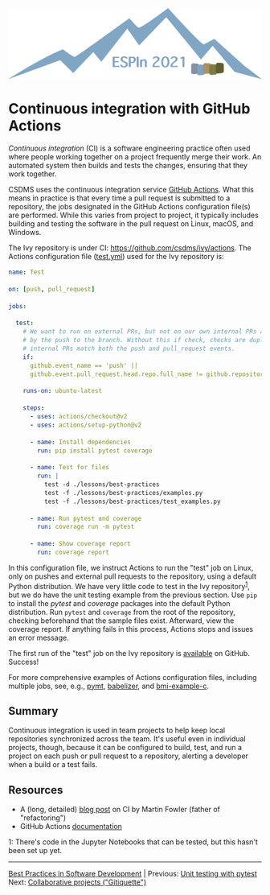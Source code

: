 ![Ivy logo](https://raw.githubusercontent.com/csdms/ivy/main/media/logo.png)

# Continuous integration with GitHub Actions

*Continuous integration* (CI) is a software engineering practice often used
where people working together on a project frequently merge their work.
An automated system then builds and tests the changes,
ensuring that they work together.

CSDMS uses the continuous integration service [GitHub Actions](https://docs.github.com/en/actions).
What this means in practice is that 
every time a pull request is submitted to a repository,
the jobs designated in the GitHub Actions configuration file(s) are performed.
While this varies from project to project,
it typically includes building and testing the software in the pull request
on Linux, macOS, and Windows.

The Ivy repository is under CI: https://github.com/csdms/ivy/actions.
The Actions configuration file ([test.yml](../../.github/workflows/test.yml))
used for the Ivy repository is:
```yaml
name: Test

on: [push, pull_request]

jobs:

  test:
    # We want to run on external PRs, but not on our own internal PRs as they'll be run
    # by the push to the branch. Without this if check, checks are duplicated since
    # internal PRs match both the push and pull_request events.
    if:
      github.event_name == 'push' ||
      github.event.pull_request.head.repo.full_name != github.repository

    runs-on: ubuntu-latest

    steps:
      - uses: actions/checkout@v2
      - uses: actions/setup-python@v2

      - name: Install dependencies
        run: pip install pytest coverage

      - name: Test for files
        run: |
          test -d ./lessons/best-practices
          test -f ./lessons/best-practices/examples.py
          test -f ./lessons/best-practices/test_examples.py

      - name: Run pytest and coverage
        run: coverage run -m pytest

      - name: Show coverage report
        run: coverage report
```
In this configuration file,
we instruct Actions to run the "test" job on Linux,
only on pushes and external pull requests to the repository,
using a default Python distribution.
We have very little code to test in the Ivy repository<sup>[1](#ci-fn1)</sup>,
but we do have the unit testing example from the previous section.
Use `pip` to install the *pytest* and *coverage* packages
into the default Python distribution.
Run `pytest` and `coverage` from the root of the repository,
checking beforehand that the sample files exist.
Afterward,
view the coverage report.
If anything fails in this process,
Actions stops and issues an error message.

The first run of the "test" job on the Ivy repository
is [available](https://github.com/csdms/ivy/runs/2558250304?check_suite_focus=true)
on GitHub.
Success!

For more comprehensive examples of Actions configuration files,
including multiple jobs,
see, e.g., [pymt](https://github.com/csdms/pymt/tree/master/.github/workflows),
[babelizer](https://github.com/csdms/babelizer/tree/develop/.github/workflows), and
[bmi-example-c](https://github.com/csdms/bmi-example-c/blob/master/.github/workflows/conda-and-cmake.yml).


## Summary

Continuous integration is used in team projects
to help keep local repositories synchronized across the team.
It's useful even in individual projects, though,
because it can be configured to build, test, and run a project
on each push or pull request to a repository,
alerting a developer when a build or a test fails.


## Resources

* A (long, detailed) [blog post](https://martinfowler.com/articles/continuousIntegration.html) on CI by Martin Fowler (father of "refactoring")
* GitHub Actions [documentation](https://docs.github.com/en/actions)


<a name="ci-fn1">1</a>: There's code in the Jupyter Notebooks that can
be tested, but this hasn't been set up yet.

___

[Best Practices in Software Development](./index.md) |
Previous: [Unit testing with pytest](./unit-testing.md)
Next: [Collaborative projects ("Gitiquette")](./collaboration-etiquette.md)
